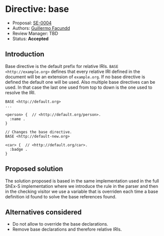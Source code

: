 # Directive: base

* Proposal: [SE-0004](0004-base-directive.md)
* Authors: [Guillermo Facundd](https://github.com/thewilly)
* Review Manager: TBD
* Status: **Accepted**

## Introduction

Base directive is the default prefix for relative IRIs. `BASE <http://example.org>` defines that every relative IRI defined in the document will be an extension of `example.org`. If no base directive is defined the default one will be used. Also multiple base directives can be used. In that case the last one used from top to down is the one used to resolve the IRI.

```shex-lite
BASE <http://default.org>
...

<person> {  // <http://default.org/person>.
  :name .
}

// Changes the base directive.
BASE <http://default-new.org>

<car> {  // <http://default.org/car>.
  :badge .
}

```

## Proposed solution

The solution proposed is based in the same implementation used in the full ShEx-S implementation where we introduce the rule in the parser and then in the checking visitor we use a variable that is overriden each time a base definition id found to solve the base references found.

## Alternatives considered

* Do not allow to override the base declarations.
* Remove base declarations and therefore relative IRIs.
